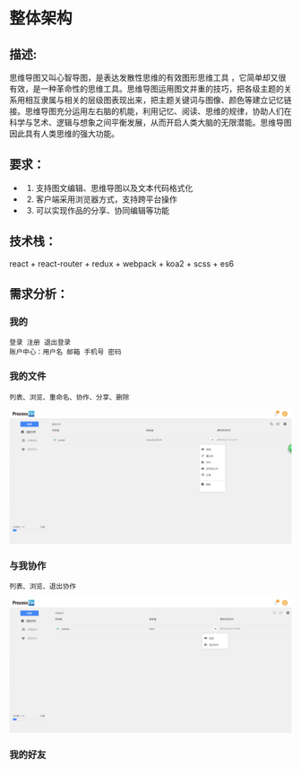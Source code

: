 # 整体架构

## 描述:

思维导图又叫心智导图，是表达发散性思维的有效图形思维工具 ，它简单却又很有效，是一种革命性的思维工具。思维导图运用图文并重的技巧，把各级主题的关系用相互隶属与相关的层级图表现出来，把主题关键词与图像、颜色等建立记忆链接。思维导图充分运用左右脑的机能，利用记忆、阅读、思维的规律，协助人们在科学与艺术、逻辑与想象之间平衡发展，从而开启人类大脑的无限潜能。思维导图因此具有人类思维的强大功能。

## 要求：

* 1. 支持图文编辑、思维导图以及文本代码格式化
* 2. 客户端采用浏览器方式，支持跨平台操作
* 3. 可以实现作品的分享、协同编辑等功能

##  技术栈：

react + react-router + redux + webpack + koa2 + scss + es6

## 需求分析：

### 我的

    登录 注册 退出登录
    账户中心：用户名 邮箱 手机号 密码

### 我的文件

    列表、浏览、重命名、协作、分享、删除

<img src = "./img/file.png"></img>

### 与我协作

    列表、浏览、退出协作

<img src = "./img/cooperation.png"></img>

### 我的好友
